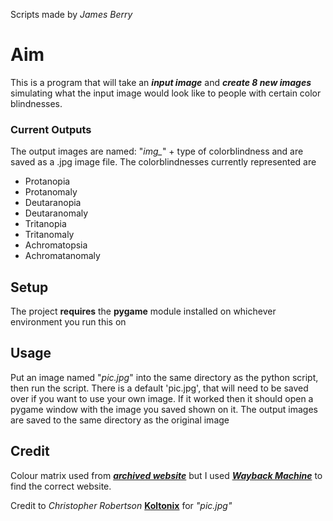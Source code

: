 Scripts made by _James Berry_
# Aim
This is a program that will take an _**input image**_ and _**create 8 new images**_ simulating what the input image would look like to people with certain color blindnesses.
### Current Outputs
The output images are named: "_img\__" + type of colorblindness and are saved as a .jpg image file.
The colorblindnesses currently represented are
* Protanopia
* Protanomaly
* Deutaranopia
* Deutaranomaly
* Tritanopia
* Tritanomaly
* Achromatopsia
* Achromatanomaly
## Setup
The project **requires** the **pygame** module installed on whichever environment you run this on
## Usage
Put an image named "_pic.jpg_" into the same directory as the python script, then run the script. There is a default 'pic.jpg', that will need to be saved over if you want to use your own image. If it worked then it should open a pygame window with the image you saved shown on it. The output images are saved to the same directory as the original image
## Credit
Colour matrix used from [_**archived website**_](http://www.nofunc.com/Color_Blindness_Library/) but I used [_**Wayback Machine**_](http://web.archive.org/web/20081014161121/http://www.colorjack.com/labs/colormatrix/) to find the correct website.

Credit to _Christopher Robertson_ [__**Koltonix**__](https://github.com/Koltonix) for _"pic.jpg"_
